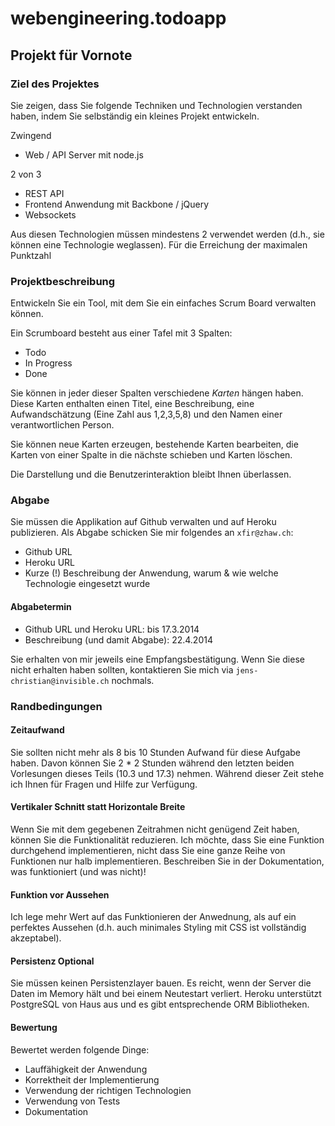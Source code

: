 webengineering.todoapp
======================

## Projekt für Vornote

### Ziel des Projektes

Sie zeigen, dass Sie folgende Techniken und Technologien verstanden haben, indem 
Sie selbständig ein kleines Projekt entwickeln.

Zwingend

* Web / API Server mit node.js

2 von 3

* REST API 
* Frontend Anwendung mit Backbone / jQuery
* Websockets

Aus diesen Technologien müssen mindestens 2 verwendet werden (d.h., sie können 
eine Technologie weglassen). Für die Erreichung der maximalen Punktzahl 
 
### Projektbeschreibung

Entwickeln Sie ein Tool, mit dem Sie ein einfaches Scrum Board verwalten können.

Ein Scrumboard besteht aus einer Tafel mit 3 Spalten:

- Todo
- In Progress
- Done

Sie können in jeder dieser Spalten verschiedene *Karten* hängen haben. Diese Karten
enthalten einen Titel, eine Beschreibung, eine Aufwandschätzung (Eine Zahl aus 1,2,3,5,8) und 
den Namen einer verantwortlichen Person.

Sie können neue Karten erzeugen, bestehende Karten bearbeiten, die Karten von einer 
Spalte in die nächste schieben und Karten löschen.

Die Darstellung und die Benutzerinteraktion bleibt Ihnen überlassen.


### Abgabe

Sie müssen die Applikation auf Github verwalten und auf Heroku publizieren. Als
Abgabe schicken Sie mir folgendes an `xfir@zhaw.ch`:

* Github URL
* Heroku URL
* Kurze (!) Beschreibung der Anwendung, warum & wie welche Technologie eingesetzt wurde

#### Abgabetermin

* Github URL und Heroku URL: bis 17.3.2014
* Beschreibung (und damit Abgabe): 22.4.2014

Sie erhalten von mir jeweils eine Empfangsbestätigung. Wenn Sie diese nicht erhalten haben sollten,
kontaktieren Sie mich via `jens-christian@invisible.ch` nochmals.

### Randbedingungen

#### Zeitaufwand

Sie sollten nicht mehr als 8 bis 10 Stunden Aufwand für diese Aufgabe haben. Davon können Sie 2 * 2
Stunden während den letzten beiden Vorlesungen dieses Teils (10.3 und 17.3) nehmen. Während dieser
Zeit stehe ich Ihnen für Fragen und Hilfe zur Verfügung.


#### Vertikaler Schnitt statt Horizontale Breite

Wenn Sie mit dem gegebenen Zeitrahmen nicht genügend Zeit haben, können Sie die Funktionalität 
reduzieren. Ich möchte, dass Sie eine Funktion durchgehend implementieren, nicht dass Sie eine
ganze Reihe von Funktionen nur halb implementieren. Beschreiben Sie in der Dokumentation, was funktioniert (und was
nicht)!


#### Funktion vor Aussehen

Ich lege mehr Wert auf das Funktionieren der Anwednung, als auf ein perfektes Aussehen (d.h. auch 
minimales Styling mit CSS ist vollständig akzeptabel).

#### Persistenz Optional

Sie müssen keinen Persistenzlayer bauen.  Es reicht, wenn der Server die Daten im Memory hält und bei einem Neutestart verliert.
Heroku unterstützt PostgreSQL von Haus aus und es gibt entsprechende ORM Bibliotheken.

#### Bewertung

Bewertet werden folgende Dinge:

* Lauffähigkeit der Anwendung
* Korrektheit der Implementierung
* Verwendung der richtigen Technologien
* Verwendung von Tests
* Dokumentation
